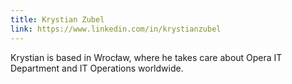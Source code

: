 ```yaml
---
title: Krystian Zubel
link: https://www.linkedin.com/in/krystianzubel
---
```


Krystian is based in Wrocław, where he takes care about Opera IT Department and IT Operations worldwide.
